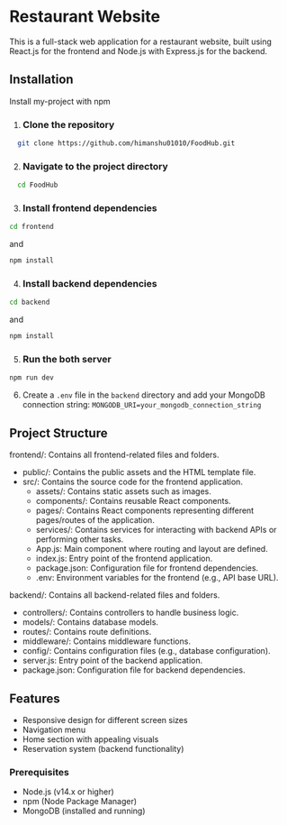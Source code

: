 # Restaurant Website

This is a full-stack web application for a restaurant website, built using React.js for the frontend and Node.js with Express.js for the backend.

## Installation

Install my-project with npm

1. ### Clone the repository
```bash
  git clone https://github.com/himanshu01010/FoodHub.git
```
2. ### Navigate to the project directory
```bash
  cd FoodHub
```
3. ### Install frontend dependencies
```bash
cd frontend
```
and
```bash
npm install
```
4. ### Install backend dependencies
```bash
cd backend
```
and
```bash
npm install
```
5. ### Run the both server
```bash
npm run dev
```
6. Create a `.env` file in the `backend` directory and add your MongoDB connection string: `MONGODB_URI=your_mongodb_connection_string`
    
## Project Structure
frontend/: Contains all frontend-related files and folders.
- public/: Contains the public assets and the HTML template file.
- src/: Contains the source code for the frontend application.
  - assets/: Contains static assets such as images.
  - components/: Contains reusable React components.
  - pages/: Contains React components representing different pages/routes of the application.
  - services/: Contains services for interacting with backend APIs or performing other tasks.
  - App.js: Main component where routing and layout are defined.
  - index.js: Entry point of the frontend application.
  - package.json: Configuration file for frontend dependencies.
  - .env: Environment variables for the frontend (e.g., API base URL).

backend/: Contains all backend-related files and folders.
- controllers/: Contains controllers to handle business logic.
- models/: Contains database models.
- routes/: Contains route definitions.
- middleware/: Contains middleware functions.
- config/: Contains configuration files (e.g., database configuration).
- server.js: Entry point of the backend application.
- package.json: Configuration file for backend dependencies.

## Features
- Responsive design for different screen sizes
- Navigation menu
- Home section with appealing visuals
- Reservation system (backend functionality)

### Prerequisites

- Node.js (v14.x or higher)
- npm (Node Package Manager)
- MongoDB (installed and running)
